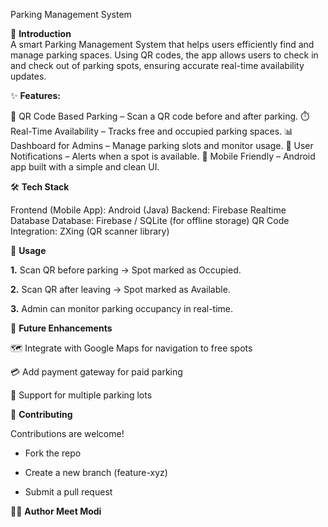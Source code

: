 Parking Management System

🚗 <b> Introduction </b> <br>
A smart Parking Management System that helps users efficiently find and manage parking spaces. Using QR codes, the app allows users to check in and check out of parking spots, ensuring accurate real-time availability updates.

✨ <b> Features: </b>

  📌 QR Code Based Parking – Scan a QR code before and after parking.
  ⏱️ Real-Time Availability – Tracks free and occupied parking spaces.
  📊 Dashboard for Admins – Manage parking slots and monitor usage.
  🔔 User Notifications – Alerts when a spot is available.
  📱 Mobile Friendly – Android app built with a simple and clean UI.


🛠️ <b> Tech Stack </b>

  Frontend (Mobile App): Android (Java)
  Backend: Firebase Realtime Database
  Database: Firebase / SQLite (for offline storage)
  QR Code Integration: ZXing (QR scanner library)


🚀 <b> Usage </b>

  <b>1.</b> Scan QR before parking → Spot marked as Occupied.

  <b>2.</b> Scan QR after leaving → Spot marked as Available.

  <b>3.</b> Admin can monitor parking occupancy in real-time.


📌 <b> Future Enhancements </b>

  🗺️ Integrate with Google Maps for navigation to free spots

  💳 Add payment gateway for paid parking

  📍 Support for multiple parking lots

🤝 <b> Contributing </b>

Contributions are welcome!

  - Fork the repo

  - Create a new branch (feature-xyz)

  - Submit a pull request


👨‍💻 <b> Author
Meet Modi </b>
